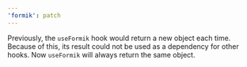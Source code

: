 ```yaml
---
'formik': patch
---
```


Previously, the `useFormik` hook would return a new object each time. 
Because of this, its result could not be used as a dependency for other 
hooks. Now `useFormik` will always return the same object.
